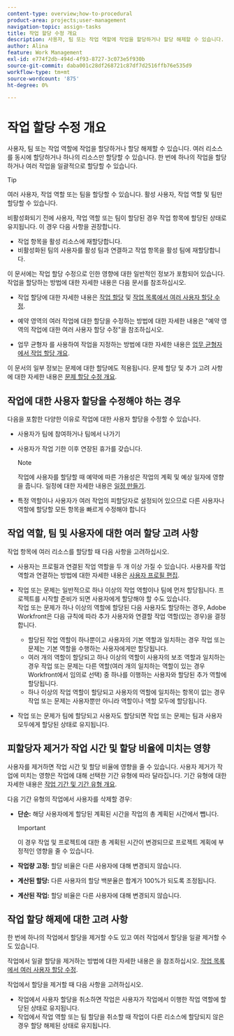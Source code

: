 ```yaml
---
content-type: overview;how-to-procedural
product-area: projects;user-management
navigation-topic: assign-tasks
title: 작업 할당 수정 개요
description: 사용자, 팀 또는 작업 역할에 작업을 할당하거나 할당 해제할 수 있습니다. 여러 리소스를 동시에 할당하거나 하나의 리소스만 할당할 수 있습니다. 한 번에 하나의 작업을 할당하거나 여러 작업을 일괄적으로 할당할 수 있습니다.
author: Alina
feature: Work Management
exl-id: e774f2db-494d-4f93-8727-3c073e5f930b
source-git-commit: daba001c28df268721c87df7d2516ffb76e535d9
workflow-type: tm+mt
source-wordcount: '875'
ht-degree: 0%

---
```


# 작업 할당 수정 개요

사용자, 팀 또는 작업 역할에 작업을 할당하거나 할당 해제할 수 있습니다. 여러 리소스를 동시에 할당하거나 하나의 리소스만 할당할 수 있습니다. 한 번에 하나의 작업을 할당하거나 여러 작업을 일괄적으로 할당할 수 있습니다.

>[!TIP]
>
>여러 사용자, 작업 역할 또는 팀을 할당할 수 있습니다. 활성 사용자, 작업 역할 및 팀만 할당할 수 있습니다.
>
>비활성화되기 전에 사용자, 작업 역할 또는 팀이 할당된 경우 작업 항목에 할당된 상태로 유지됩니다. 이 경우 다음 사항을 권장합니다.
>
>* 작업 항목을 활성 리소스에 재할당합니다.
>* 비활성화된 팀의 사용자를 활성 팀과 연결하고 작업 항목을 활성 팀에 재할당합니다.
>

이 문서에는 작업 할당 수정으로 인한 영향에 대한 일반적인 정보가 포함되어 있습니다. 작업을 할당하는 방법에 대한 자세한 내용은 다음 문서를 참조하십시오.

* 작업 할당에 대한 자세한 내용은 [작업 할당](../../../manage-work/tasks/assign-tasks/assign-tasks.md) 및 [작업 목록에서 여러 사용자 할당 수정](../../../manage-work/tasks/assign-tasks/modify-multiple-assignments-in-task-list.md).

* 예약 영역의 여러 작업에 대한 할당을 수정하는 방법에 대한 자세한 내용은 &quot;예약 영역의 작업에 대한 여러 사용자 할당 수정&quot;을 참조하십시오.
* 업무 균형자 를 사용하여 작업을 지정하는 방법에 대한 자세한 내용은 [업무 균형자에서 작업 할당 개요](../../../resource-mgmt/workload-balancer/assign-work-in-workload-balancer.md).

이 문서의 일부 정보는 문제에 대한 할당에도 적용됩니다. 문제 할당 및 추가 고려 사항에 대한 자세한 내용은 [문제 할당 수정 개요](../../../manage-work/issues/manage-issues/modify-issue-assignments-overview.md).

## 작업에 대한 사용자 할당을 수정해야 하는 경우

다음을 포함한 다양한 이유로 작업에 대한 사용자 할당을 수정할 수 있습니다.

* 사용자가 팀에 참여하거나 팀에서 나가기
* 사용자가 작업 기한 이후 연장된 휴가를 갖습니다.

  >[!NOTE]
  >
  >작업에 사용자를 할당할 때 예약에 따른 가용성은 작업의 계획 및 예상 일자에 영향을 줍니다. 일정에 대한 자세한 내용은 [일정 만들기](../../../administration-and-setup/set-up-workfront/configure-timesheets-schedules/create-schedules.md).

* 특정 역할이나 사용자가 여러 작업의 피할당자로 설정되어 있으므로 다른 사용자나 역할에 할당할 모든 항목을 빠르게 수정해야 합니다

## 작업 역할, 팀 및 사용자에 대한 여러 할당 고려 사항

작업 항목에 여러 리소스를 할당할 때 다음 사항을 고려하십시오.

* 사용자는 프로필과 연결된 작업 역할을 두 개 이상 가질 수 있습니다. 사용자를 작업 역할과 연결하는 방법에 대한 자세한 내용은 [사용자 프로필 편집](../../../administration-and-setup/add-users/create-and-manage-users/edit-a-users-profile.md).

* 작업 또는 문제는 일반적으로 하나 이상의 작업 역할이나 팀에 먼저 할당됩니다. 프로젝트를 시작할 준비가 되면 사용자에게 할당해야 할 수도 있습니다.\
  작업 또는 문제가 하나 이상의 역할에 할당된 다음 사용자도 할당하는 경우, Adobe Workfront은 다음 규칙에 따라 추가 사용자와 연결할 작업 역할(있는 경우)을 결정합니다.

   * 할당된 작업 역할이 하나뿐이고 사용자의 기본 역할과 일치하는 경우 작업 또는 문제는 기본 역할을 수행하는 사용자에게만 할당됩니다.
   * 여러 개의 역할이 할당되고 하나 이상의 역할이 사용자의 보조 역할과 일치하는 경우 작업 또는 문제는 다른 역할(여러 개의 일치하는 역할이 있는 경우 Workfront에서 임의로 선택) 중 하나를 이행하는 사용자와 할당된 추가 역할에 할당됩니다.
   * 하나 이상의 작업 역할이 할당되고 사용자의 역할에 일치하는 항목이 없는 경우 작업 또는 문제는 사용자뿐만 아니라 역할이나 역할 모두에 할당됩니다.

* 작업 또는 문제가 팀에 할당되고 사용자도 할당되면 작업 또는 문제는 팀과 사용자 모두에게 할당된 상태로 유지됩니다.

## 피할당자 제거가 작업 시간 및 할당 비율에 미치는 영향

사용자를 제거하면 작업 시간 및 할당 비율에 영향을 줄 수 있습니다. 사용자 제거가 작업에 미치는 영향은 작업에 대해 선택한 기간 유형에 따라 달라집니다. 기간 유형에 대한 자세한 내용은 [작업 기간 및 기간 유형 개요](../../../manage-work/tasks/taskdurtn/task-duration-and-duration-type.md).

다음 기간 유형의 작업에서 사용자를 삭제할 경우:

* **단순:** 해당 사용자에게 할당된 계획된 시간을 작업의 총 계획된 시간에서 뺍니다.

  >[!IMPORTANT]
  >
  >이 경우 작업 및 프로젝트에 대한 총 계획된 시간이 변경되므로 프로젝트 계획에 부정적인 영향을 줄 수 있습니다.

* **작업량 고정:** 할당 비율은 다른 사용자에 대해 변경되지 않습니다.
* **계산된 할당:** 다른 사용자의 할당 백분율은 합계가 100%가 되도록 조정됩니다.
* **계산된 작업:** 할당 비율은 다른 사용자에 대해 변경되지 않습니다.

## 작업 할당 해제에 대한 고려 사항

한 번에 하나의 작업에서 할당을 제거할 수도 있고 여러 작업에서 할당을 일괄 제거할 수도 있습니다.

작업에서 일괄 할당을 제거하는 방법에 대한 자세한 내용은 을 참조하십시오. [작업 목록에서 여러 사용자 할당 수정](../../../manage-work/tasks/assign-tasks/modify-multiple-assignments-in-task-list.md).

작업에서 할당을 제거할 때 다음 사항을 고려하십시오.

* 작업에서 사용자 할당을 취소하면 작업은 사용자가 작업에서 이행한 작업 역할에 할당된 상태로 유지됩니다.
* 작업에서 작업 역할 또는 팀 할당을 취소할 때 작업이 다른 리소스에 할당되지 않은 경우 할당 해제된 상태로 유지됩니다.
